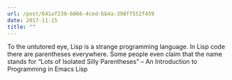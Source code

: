 ```yaml
---
url: /post/641af239-6066-4ced-bb4a-398ff552f459
date: 2017-11-15
title: ""
---
```


To the untutored eye, Lisp is a strange programming language. In Lisp code there are parentheses everywhere. Some people even claim that the name stands for “Lots of Isolated Silly Parentheses” – An Introduction to Programming in Emacs Lisp